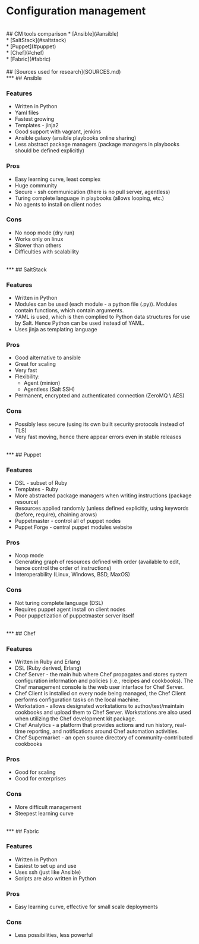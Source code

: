 # Configuration management

<br>
## CM tools comparison
* [Ansible](#ansible)<br>
* [SaltStack](#saltstack)<br>
* [Puppet](#puppet)<br>
* [Chef](#chef)<br>
* [Fabric](#fabric)<br>

<br>
## [Sources used for research](SOURCES.md)

<br>
***
## Ansible

### Features
* Written in Python
* Yaml files
* Fastest growing
* Templates - jinja2
* Good support with vagrant, jenkins 
* Ansible galaxy (ansible playbooks online sharing)
* Less abstract package managers (package managers in playbooks should be defined explicitly)

### Pros
* Easy learning curve, least complex
* Huge community
* Secure - ssh communication (there is no pull server, agentless)
* Turing complete language in playbooks (allows looping, etc.)
* No agents to install on client nodes

### Cons
* No noop mode (dry run)
* Works only on linux
* Slower than others
* Difficulties with scalability

<br>
***
## SaltStack

### Features
* Written in Python
* Modules can be used (each module - a python file (.py)). Modules contain functions, which contain arguments.
* YAML is used, which is then complied to Python data structures for use by Salt. Hence Python can be used instead of YAML.
* Uses jinja as templating language

### Pros
* Good alternative to ansible
* Great for scaling
* Very fast
* Flexibility: 
	* Agent (minion)
	* Agentless (Salt SSH)
* Permanent, encrypted and authenticated connection (ZeroMQ \ AES)

### Cons
* Possibly less secure (using its own built security protocols instead of TLS)
* Very fast moving, hence there appear errors even in stable releases

<br>
***
## Puppet

### Features
* DSL - subset of Ruby
* Templates - Ruby
* More abstracted package managers when writing instructions (package resource)
* Resources applied randomly (unless defined explicitly, using keywords (before, require), chaining arows)
* Puppetmaster - control all of puppet nodes
* Puppet Forge - central puppet modules website

### Pros
* Noop mode
* Generating graph of resources defined with order (available to edit, hence control the order of instructions)
* Interoperability (Linux, Windows, BSD, MaxOS) 

### Cons
* Not turing complete language (DSL)
* Requires puppet agent install on client nodes
* Poor puppetization of puppetmaster server itself

<br>
***
## Chef 

### Features
* Written in Ruby and Erlang
* DSL (Ruby derived, Erlang)
* Chef Server - the main hub where Chef propagates and stores system configuration information and policies (i.e., recipes and cookbooks). The Chef management console is the web user interface for Chef Server.
* Chef Client is installed on every node being managed, the Chef Client performs configuration tasks on the local machine.
* Workstation - allows designated workstations to author/test/maintain cookbooks and upload them to Chef Server. Workstations are also used when utilizing the Chef development kit package.
* Chef Analytics - a platform that provides actions and run history, real-time reporting, and notifications around Chef automation activities.
* Chef Supermarket - an open source directory of community-contributed cookbooks

### Pros
* Good for scaling
* Good for enterprises

### Cons
* More difficult management
* Steepest learning curve

<br>
***
## Fabric 

### Features
* Written in Python
* Easiest to set up and use
* Uses ssh (just like Ansible)
* Scripts are also written in Python

### Pros
* Easy learning curve, effective for small scale deployments

### Cons
* Less possibilities, less powerful



